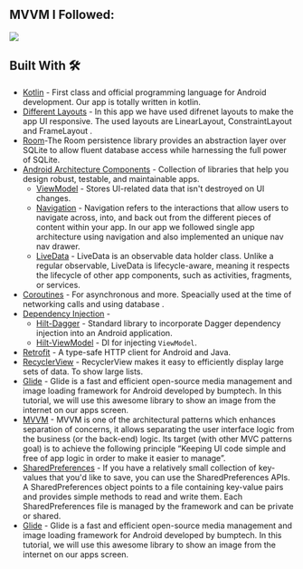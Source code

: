 
## MVVM I Followed:
<div>
<img src=https://github.com/UKnow-IKnow/Android-Native-Assignment/assets/92221289/8802406d-bf63-4acc-bcd4-dcd529de1f4d width="auto" height="auto">
<div>


## Built With 🛠
- [Kotlin](https://kotlinlang.org/) - First class and official programming language for Android development. Our app is totally written in kotlin.
- [Different Layouts](https://developer.android.com/guide/topics/ui/declaring-layout) -  In this app we have used difrenet layouts to make the app UI responsive. The used layouts are LinearLayout, ConstraintLayout and FrameLayout .
- [Room](https://developer.android.com/training/data-storage/room)-The Room persistence library provides an abstraction layer over SQLite to allow fluent database access while harnessing the full power of SQLite.
- [Android Architecture Components](https://developer.android.com/topic/libraries/architecture) - Collection of libraries that help you design robust, testable, and maintainable apps.
  - [ViewModel](https://developer.android.com/topic/libraries/architecture/viewmodel) - Stores UI-related data that isn't destroyed on UI changes. 
  - [Navigation](https://developer.android.com/guide/navigation#:~:text=Navigation%20refers%20to%20the%20interactions,bars%20and%20the%20navigation%20drawer.) - Navigation refers to the interactions that allow users to navigate across, into, and back out from the different pieces of content within your app. In our app we followed single app architecture using navigation and also implemented an unique nav nav drawer.
  - [LiveData](https://developer.android.com/topic/libraries/architecture/livedata) - LiveData is an observable data holder class. Unlike a regular observable, LiveData is lifecycle-aware, meaning it respects the lifecycle of other app components, such as activities, fragments, or services.
- [Coroutines](https://kotlinlang.org/docs/reference/coroutines-overview.html) - For asynchronous and more. Speacially used at the time of networking calls and using database .
- [Dependency Injection](https://developer.android.com/training/dependency-injection) - 
  - [Hilt-Dagger](https://dagger.dev/hilt/) - Standard library to incorporate Dagger dependency injection into an Android application.
  - [Hilt-ViewModel](https://developer.android.com/training/dependency-injection/hilt-jetpack) - DI for injecting `ViewModel`.
- [Retrofit](https://github.com/square/retrofit) - A type-safe HTTP client for Android and Java.
- [RecyclerView](https://developer.android.com/guide/topics/ui/layout/recyclerview?authuser=2) - RecyclerView makes it easy to efficiently display large sets of data. To show large lists.
- [Glide](https://github.com/bumptech/glide.git) - Glide is a fast and efficient open-source media management and image loading framework for Android developed by bumptech. In this tutorial, we will use this awesome library to show an image from the internet on our apps screen.
- [MVVM](https://developer.android.com/jetpack/guide) - MVVM is one of the architectural patterns which enhances separation of concerns, it allows separating the user interface logic from the business (or the back-end) logic. Its target (with other MVC patterns goal) is to achieve the following principle “Keeping UI code simple and free of app logic in order to make it easier to manage”.
- [SharedPreferences](https://developer.android.com/training/data-storage/shared-preferences) - If you have a relatively small collection of key-values that you'd like to save, you can use the SharedPreferences APIs. A SharedPreferences object points to a file containing key-value pairs and provides simple methods to read and write them. Each SharedPreferences file is managed by the framework and can be private or shared.
- [Glide](https://github.com/bumptech/glide.git) - Glide is a fast and efficient open-source media management and image loading framework for Android developed by bumptech. In this tutorial, we will use this awesome library to show an image from the internet on our apps screen.

